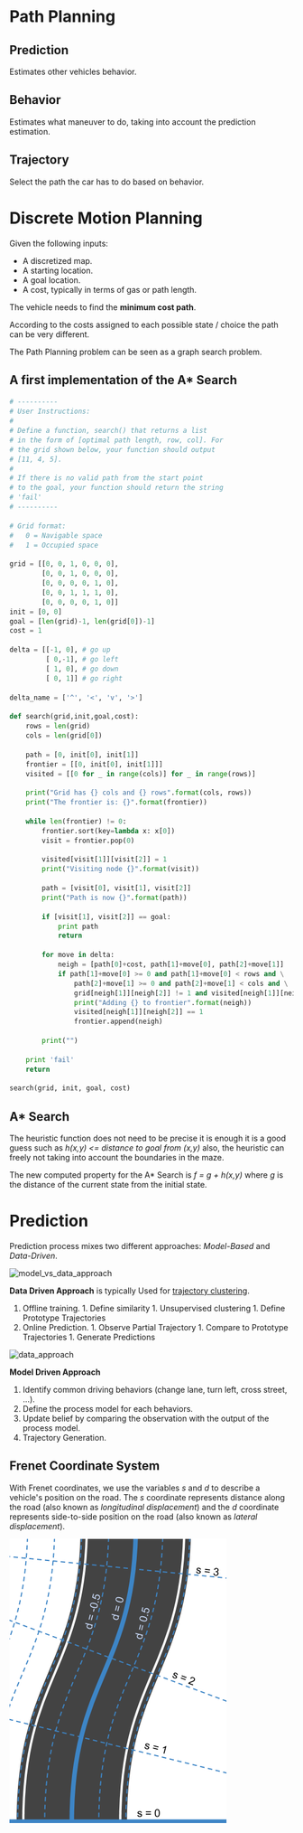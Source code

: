 # Path Planning

## Prediction

Estimates other vehicles behavior.

## Behavior

Estimates what maneuver to do, taking into account the prediction estimation.

## Trajectory

Select the path the car has to do based on behavior.

# Discrete Motion Planning

Given the following inputs:

  * A discretized map.
  * A starting location.
  * A goal location.
  * A cost, typically in terms of gas or path length.

The vehicle needs to find the **minimum cost path**.

According to the costs assigned to each possible state / choice the path can be
very different.

The Path Planning problem can be seen as a graph search problem.

## A first implementation of the A* Search

```python
# ----------
# User Instructions:
#
# Define a function, search() that returns a list
# in the form of [optimal path length, row, col]. For
# the grid shown below, your function should output
# [11, 4, 5].
#
# If there is no valid path from the start point
# to the goal, your function should return the string
# 'fail'
# ----------

# Grid format:
#   0 = Navigable space
#   1 = Occupied space

grid = [[0, 0, 1, 0, 0, 0],
        [0, 0, 1, 0, 0, 0],
        [0, 0, 0, 0, 1, 0],
        [0, 0, 1, 1, 1, 0],
        [0, 0, 0, 0, 1, 0]]
init = [0, 0]
goal = [len(grid)-1, len(grid[0])-1]
cost = 1

delta = [[-1, 0], # go up
         [ 0,-1], # go left
         [ 1, 0], # go down
         [ 0, 1]] # go right

delta_name = ['^', '<', 'v', '>']

def search(grid,init,goal,cost):
    rows = len(grid)
    cols = len(grid[0])

    path = [0, init[0], init[1]]
    frontier = [[0, init[0], init[1]]]
    visited = [[0 for _ in range(cols)] for _ in range(rows)]

    print("Grid has {} cols and {} rows".format(cols, rows))
    print("The frontier is: {}".format(frontier))

    while len(frontier) != 0:
        frontier.sort(key=lambda x: x[0])
        visit = frontier.pop(0)

        visited[visit[1]][visit[2]] = 1
        print("Visiting node {}".format(visit))

        path = [visit[0], visit[1], visit[2]]
        print("Path is now {}".format(path))

        if [visit[1], visit[2]] == goal:
            print path
            return

        for move in delta:
            neigh = [path[0]+cost, path[1]+move[0], path[2]+move[1]]
            if path[1]+move[0] >= 0 and path[1]+move[0] < rows and \
                path[2]+move[1] >= 0 and path[2]+move[1] < cols and \
                grid[neigh[1]][neigh[2]] != 1 and visited[neigh[1]][neigh[2]] != 1:
                print("Adding {} to frontier".format(neigh))
                visited[neigh[1]][neigh[2]] == 1
                frontier.append(neigh)

        print("")

    print 'fail'
    return

search(grid, init, goal, cost)
```

## A* Search

The heuristic function does not need to be precise it is enough it is a good
guess such as *h(x,y) <= distance to goal from (x,y)* also, the heuristic can
freely not taking into account the boundaries in the maze.

The new computed property for the A* Search is *f = g + h(x,y)* where *g* is the
distance of the current state from the initial state.

# Prediction

Prediction process mixes two different approaches: *Model-Based* and *Data-Driven*.

![model_vs_data_approach](/img/model_vs_data_approach.png)

**Data Driven Approach** is typically Used for [trajectory clustering](http://video.udacity-data.com.s3.amazonaws.com/topher/2017/July/5978c2c6_trajectory-clustering/trajectory-clustering.pdf).

  1. Offline training.
    1. Define similarity
    1. Unsupervised clustering
    1. Define Prototype Trajectories
  1. Online Prediction.
    1. Observe Partial Trajectory
    1. Compare to Prototype Trajectories
    1. Generate Predictions

![data_approach](/img/data_approach.png)

**Model Driven Approach**

  1. Identify common driving behaviors (change lane, turn left, cross street, ...).
  1. Define the process model for each behaviors.
  1. Update belief by comparing the observation with the output of the process
     model.
  1. Trajectory Generation.

## Frenet Coordinate System

With Frenet coordinates, we use the variables *s* and *d* to describe a vehicle's
position on the road. The *s* coordinate represents distance along the road
(also known as *longitudinal displacement*) and the *d* coordinate represents
side-to-side position on the road (also known as *lateral displacement*).

![frenet](img/frenet.png)
